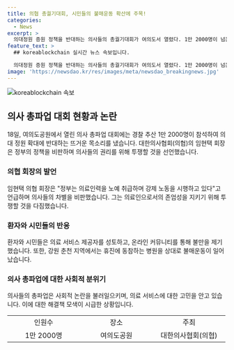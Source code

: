 ```yaml
---
title: 의협 총궐기대회, 시민들의 불매운동 확산에 주목!
categories:
  - News
excerpt: >
  의대정원 증원 정책을 반대하는 의사들의 총궐기대회가 여의도서 열렸다. 1만 2000명이 넘는 참가자들은 정부의 정책에 반대하며 목소리를 높였고, 대한의사협회 회장은 정부의 대우에 항의했다. 환자와 시민들도 의사 파업에 대한 불만을 나타내며 병원에 대한 '불매운동'을 이끌고 있다.
feature_text: >
  ## koreablockchain 실시간 뉴스 속보입니다.

  의대정원 증원 정책을 반대하는 의사들의 총궐기대회가 여의도서 열렸다. 1만 2000명이 넘는 참가자들은 정부의 정책에 반대하며 목소리를 높였고, 대한의사협회 회장은 정부의 대우에 항의했다. 환자와 시민들도 의사 파업에 대한 불만을 나타내며 병원에 대한 '불매운동'을 이끌고 있다.
image: 'https://newsdao.kr/res/images/meta/newsdao_breakingnews.jpg'
---
```


<p><img src="https://newsdao.kr/res/images/meta/newsdao_breakingnews.jpg" alt="koreablockchain 속보" /></p>

<h2 data-ke-size="size26">의사 총파업 대회 현황과 논란</h2>

<p data-ke-size="size16">18일, 여의도공원에서 열린 의사 총파업 대회에는 경찰 추산 1만 2000명이 참석하여 의대 정원 확대에 반대하는 뜨거운 목소리를 냈습니다. 대한의사협회(의협)의 임현택 회장은 정부의 정책을 비판하며 의사들의 권리를 위해 투쟁할 것을 선언했습니다.</p>

<h3><b>의협 회장의 발언</b></h3>

<p data-ke-size="size16">임현택 의협 회장은 "정부는 의료인력을 노예 취급하며 강제 노동을 시행하고 있다"고 언급하며 의사들의 차별을 비판했습니다. 그는 의료인으로서의 존엄성을 지키기 위해 투쟁할 것을 다짐했습니다.</p>

<h3><b>환자와 시민들의 반응</b></h3>

<p data-ke-size="size16">환자와 시민들은 의료 서비스 제공자를 성토하고, 온라인 커뮤니티를 통해 불만을 제기했습니다. 또한, 강원 춘천 지역에서는 휴진에 동참하는 병원을 상대로 불매운동이 일어났습니다.</p>

<h3><b>의사 총파업에 대한 사회적 분위기</b></h3>

<p data-ke-size="size16">의사들의 총파업은 사회적 논란을 불러일으키며, 의료 서비스에 대한 고민을 안고 있습니다. 이에 대한 해결책 모색이 시급한 상황입니다.</p>

<table>
    <tr>
        <td style="width: 151px; text-align: center;">인원수</td>
        <td style="width: 151px; text-align: center;">장소</td>
        <td style="width: 151px; text-align: center;">주최</td>
    </tr>
    <tr>
        <td style="width: 151px; text-align: center;">1만 2000명</td>
        <td style="width: 151px; text-align: center;">여의도공원</td>
        <td style="width: 151px; text-align: center;">대한의사협회(의협)</td>
    </tr>
</table>

<p data-ke-size="size16">&nbsp;</p>

